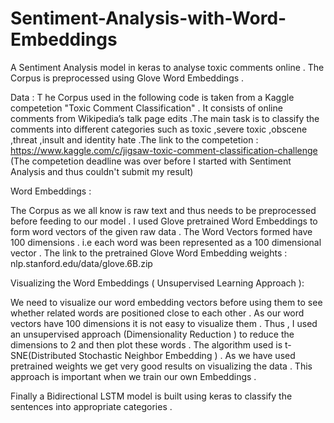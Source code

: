 # Sentiment-Analysis-with-Word-Embeddings
A Sentiment Analysis model in keras to analyse toxic comments online . The Corpus is preprocessed using Glove Word Embeddings .

Data :
T
he Corpus used in the following code is taken from a Kaggle competetion "Toxic Comment Classification" . It consists of online 
comments from Wikipedia’s talk page edits .The main task is to classify the comments into different categories such as toxic ,severe toxic ,obscene ,threat ,insult and identity hate .The link to the competetion : https://www.kaggle.com/c/jigsaw-toxic-comment-classification-challenge (The competetion deadline was over before I started with Sentiment Analysis and thus couldn't submit my result)  



Word Embeddings :

The Corpus as we all know is raw text and thus needs to be preprocessed before feeding to our model . I used Glove pretrained Word Embeddings to form word vectors of the given raw data . The Word Vectors formed have 100 dimensions . i.e each word was been represented as a 100 dimensional vector .
The link to the pretrained Glove Word Embedding weights : nlp.stanford.edu/data/glove.6B.zip



Visualizing the Word Embeddings ( Unsupervised Learning Approach ):

We need to visualize our word embedding vectors before using them to see whether related words are positioned close to each other .
As our word vectors have 100 dimensions it is not easy to visualize them . Thus , I used an unsupervised approach (Dimensionality Reduction ) to reduce the dimensions to 2 and then plot these words . The algorithm used is t-SNE(Distributed Stochastic Neighbor Embedding ) . As we have used pretrained weights we get very good results on visualizing the data . This approach is important when we train our own Embeddings .



Finally a Bidirectional LSTM model is built using keras to classify the sentences into appropriate categories .
